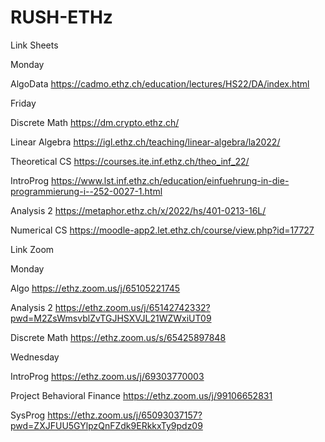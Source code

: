 # RUSH-ETHz

Link Sheets

Monday

AlgoData
https://cadmo.ethz.ch/education/lectures/HS22/DA/index.html

Friday

Discrete Math
https://dm.crypto.ethz.ch/

Linear Algebra
https://igl.ethz.ch/teaching/linear-algebra/la2022/

Theoretical CS
https://courses.ite.inf.ethz.ch/theo_inf_22/

IntroProg
https://www.lst.inf.ethz.ch/education/einfuehrung-in-die-programmierung-i--252-0027-1.html

Analysis 2
https://metaphor.ethz.ch/x/2022/hs/401-0213-16L/

Numerical CS
https://moodle-app2.let.ethz.ch/course/view.php?id=17727



Link Zoom

Monday

Algo
https://ethz.zoom.us/j/65105221745

Analysis 2
https://ethz.zoom.us/j/65142742332?pwd=M2ZsWmsvblZvTGJHSXVJL21WZWxiUT09

Discrete Math
https://ethz.zoom.us/s/65425897848

Wednesday

IntroProg
https://ethz.zoom.us/j/69303770003

Project Behavioral Finance
https://ethz.zoom.us/j/99106652831

SysProg
https://ethz.zoom.us/j/65093037157?pwd=ZXJFUU5GYlpzQnFZdk9ERkkxTy9pdz09






